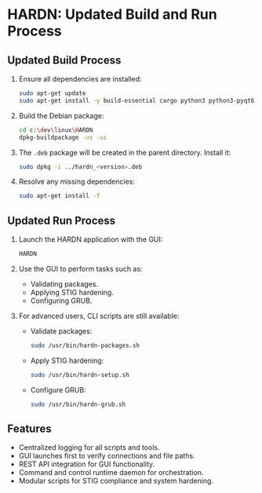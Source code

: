 # HARDN: Updated Build and Run Process

## Updated Build Process

1. Ensure all dependencies are installed:
    ```bash
    sudo apt-get update
    sudo apt-get install -y build-essential cargo python3 python3-pyqt6 debhelper devscripts git
    ```

2. Build the Debian package:
    ```bash
    cd c:\dev\linux\HARDN
    dpkg-buildpackage -us -uc
    ```

3. The `.deb` package will be created in the parent directory. Install it:
    ```bash
    sudo dpkg -i ../hardn_<version>.deb
    ```

4. Resolve any missing dependencies:
    ```bash
    sudo apt-get install -f
    ```

## Updated Run Process

1. Launch the HARDN application with the GUI:
    ```bash
    HARDN
    ```

2. Use the GUI to perform tasks such as:
    - Validating packages.
    - Applying STIG hardening.
    - Configuring GRUB.

3. For advanced users, CLI scripts are still available:
    - Validate packages:
      ```bash
      sudo /usr/bin/hardn-packages.sh
      ```
    - Apply STIG hardening:
      ```bash
      sudo /usr/bin/hardn-setup.sh
      ```
    - Configure GRUB:
      ```bash
      sudo /usr/bin/hardn-grub.sh
      ```

## Features

- Centralized logging for all scripts and tools.
- GUI launches first to verify connections and file paths.
- REST API integration for GUI functionality.
- Command and control runtime daemon for orchestration.
- Modular scripts for STIG compliance and system hardening.